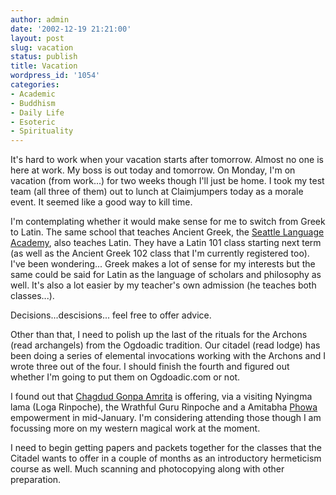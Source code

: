 ```yaml
---
author: admin
date: '2002-12-19 21:21:00'
layout: post
slug: vacation
status: publish
title: Vacation
wordpress_id: '1054'
categories:
- Academic
- Buddhism
- Daily Life
- Esoteric
- Spirituality
---
```

It's hard to work when your vacation starts after tomorrow. Almost no one is here at work. My boss is out today and tomorrow. On Monday, I'm on vacation (from work...) for two weeks though I'll just be home. I took my test team (all three of them) out to lunch at Claimjumpers today as a morale event. It seemed like a good way to kill time.

I'm contemplating whether it would make sense for me to switch from Greek to Latin. The same school that teaches Ancient Greek, the <a href="http://www.sealang.com">Seattle Language Academy</a>, also teaches Latin. They have a Latin 101 class starting next term (as well as the Ancient Greek 102 class that I'm currently registered too). I've been wondering... Greek makes a lot of sense for my interests but the same could be said for Latin as the language of scholars and philosophy as well. It's also a lot easier by my teacher's own admission (he teaches both classes...).

Decisions...descisions... feel free to offer advice.

Other than that, I need to polish up the last of the rituals for the Archons (read archangels) from the Ogdoadic tradition. Our citadel (read lodge) has been doing a series of elemental invocations working with the Archons and I wrote three out of the four. I should finish the fourth and figured out whether I'm going to put them on Ogdoadic.com or not.

I found out that <a href="http://www.cmc.net/~amrita/">Chagdud Gonpa Amrita</a> is offering, via a visiting Nyingma lama (Loga Rinpoche), the Wrathful Guru Rinpoche and a Amitabha <a href="http://www.buddhistinformation.com/tibetan/teaching_of_phowa.htm">Phowa</a> empowerment in mid-January. I'm considering attending those though I am focussing more on my western magical work at the moment.

I need to begin getting papers and packets together for the classes that the Citadel wants to offer in a couple of months as an introductory hermeticism course as well. Much scanning and photocopying along with other preparation.
